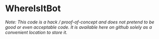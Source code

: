 # WhereIsItBot

*Note: This code is a hack / proof-of-concept and does not pretend to be good or even acceptable code. It is available here on github solely as a convenient location to store it.*
